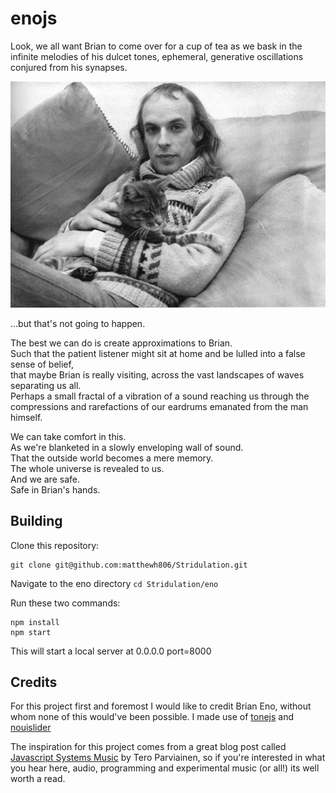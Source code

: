 # enojs

Look, we all want Brian to come over for a cup of tea as we bask in the infinite melodies of his dulcet tones, 
ephemeral, generative oscillations conjured from his synapses.

![brian](https://github.com/matthewh806/Stridulation/blob/master/eno/img/eno.jpeg)

...but that's not going to happen. 

The best we can do is create approximations to Brian.\
Such that the patient listener might sit at home and be lulled into a false sense of belief,\
that maybe Brian is really visiting, across the vast landscapes of waves separating us all.\
Perhaps a small fractal of a vibration of a sound reaching us through the compressions and rarefactions of our eardrums
emanated from the man himself.

We can take comfort in this.\
As we're blanketed in a slowly enveloping wall of sound.\
That the outside world becomes a mere memory.\
The whole universe is revealed to us.\
And we are safe.\
Safe in Brian's hands.

## Building
Clone this repository:
```
git clone git@github.com:matthewh806/Stridulation.git
```
Navigate to the eno directory `cd Stridulation/eno`

Run these two commands:

```
npm install
npm start
```

This will start a local server at 0.0.0.0 port=8000

## Credits
For this project first and foremost I would like to credit Brian Eno, without whom none of this would've been possible.
I made use of [tonejs](https://tonejs.github.io/) and [nouislider](https://refreshless.com/nouislider/)

The inspiration for this project comes from a great blog post called [Javascript Systems Music](http://teropa.info/blog/2016/07/28/javascript-systems-music.html#the-notes-and-intervals-in-music-for-airports) by Tero Parviainen,
so if you're interested in what you hear here, audio, programming and experimental music (or all!) its well worth a read.
